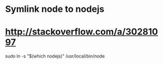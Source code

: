 # Symlink node to nodejs
# http://stackoverflow.com/a/30281097
sudo ln -s "$(which nodejs)" /usr/local/bin/node

